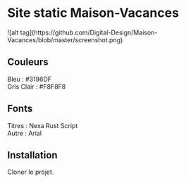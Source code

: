 <h1>Site static Maison-Vacances</h1>
![alt tag](https://github.com/Digital-Design/Maison-Vacances/blob/master/screenshot.png)


<h2>Couleurs</h2>

Bleu : #3196DF  
Gris Clair : #F8F8F8


<h2>Fonts</h2>

Titres : Nexa Rust Script  
Autre : Arial


<h2>Installation</h2>

Cloner le projet.


